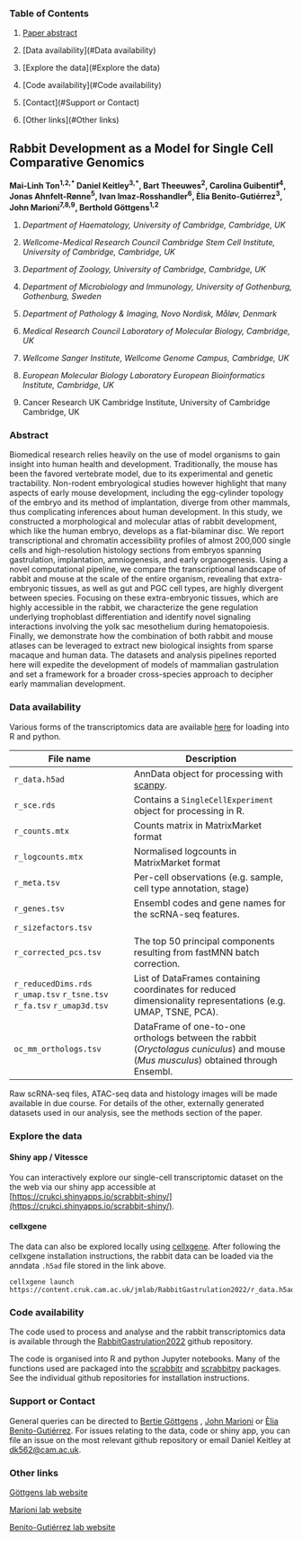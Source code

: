 ### Table of Contents

1. [Paper abstract](#Abstract)

2. [Data availability](#Data availability)

3. [Explore the data](#Explore the data)

4. [Code availability](#Code availability)

5. [Contact](#Support or Contact)

6. [Other links](#Other links)

   

## Rabbit Development as a Model for Single Cell Comparative Genomics



**Mai-Linh Ton<sup>1,2,\*</sup> Daniel Keitley<sup>3,*</sup>, Bart Theeuwes<sup>2</sup>, Carolina Guibentif<sup>4</sup>, Jonas Ahnfelt-Rønne<sup>5</sup>, Ivan Imaz-Rosshandler<sup>6</sup>, Èlia Benito-Gutiérrez<sup>3</sup>, John Marioni<sup>7,8,9</sup>, Berthold Göttgens<sup>1,2</sup>** 



1. *Department of Haematology, University of Cambridge, Cambridge, UK*

2. *Wellcome-Medical Research Council Cambridge Stem Cell Institute, University of Cambridge, Cambridge, UK*

3. *Department of Zoology, University of Cambridge, Cambridge, UK*

4. *Department of Microbiology and Immunology, University of Gothenburg, Gothenburg, Sweden*

5. *Department of Pathology & Imaging, Novo Nordisk, Måløv, Denmark*

6. *Medical Research Council Laboratory of Molecular Biology, Cambridge, UK*

7. *Wellcome Sanger Institute, Wellcome Genome Campus, Cambridge, UK*

8. *European Molecular Biology Laboratory European Bioinformatics Institute, Cambridge, UK*

9. Cancer Research UK Cambridge Institute, University of Cambridge Cambridge, UK

   

### Abstract

Biomedical research relies heavily on the use of model organisms to gain insight into human health and development.  Traditionally, the mouse has been the favored vertebrate model, due to its experimental and genetic tractability. Non-rodent embryological studies however highlight that many aspects of early mouse development, including the egg-cylinder topology of the embryo and its method of implantation, diverge from other mammals, thus complicating inferences about human development. In this study, we constructed a morphological and molecular atlas of rabbit development, which like the human embryo, develops as a flat-bilaminar disc. We report transcriptional and chromatin accessibility profiles of almost 200,000 single cells and high-resolution histology sections from embryos spanning gastrulation, implantation, amniogenesis, and early organogenesis. Using a novel computational pipeline, we compare the transcriptional landscape of rabbit and mouse at the scale of the entire organism, revealing that extra-embryonic tissues, as well as gut and PGC cell types, are highly divergent between species. Focusing on these extra-embryonic tissues, which are highly accessible in the rabbit, we characterize the gene regulation underlying trophoblast differentiation and identify novel signaling interactions involving the yolk sac mesothelium during hematopoiesis. Finally, we demonstrate how the combination of both rabbit and mouse atlases can be leveraged to extract new biological insights from sparse macaque and human data. The datasets and analysis pipelines reported here will expedite the development of models of mammalian gastrulation and set a framework for a broader cross-species approach to decipher early mammalian development.



### Data availability

Various forms of the transcriptomics data are available [here](https://content.cruk.cam.ac.uk/jmlab/RabbitGastrulation2022/) for loading into R and python. 

| File name                                                    | Description                                                  |
| ------------------------------------------------------------ | ------------------------------------------------------------ |
| `r_data.h5ad`                                                | AnnData object for processing with [scanpy](https://scanpy.readthedocs.io/en/stable/index.html). |
| `r_sce.rds`                                                  | Contains a `SingleCellExperiment` object for processing in R. |
| `r_counts.mtx`                                               | Counts matrix in MatrixMarket format                         |
| `r_logcounts.mtx`                                            | Normalised logcounts in MatrixMarket format                  |
| `r_meta.tsv`                                                 | Per-cell observations (e.g. sample, cell type annotation, stage) |
| `r_genes.tsv`                                                | Ensembl codes and gene names for the scRNA-seq features.     |
| `r_sizefactors.tsv`                                          |                                                              |
| `r_corrected_pcs.tsv`                                        | The top 50 principal components resulting from fastMNN batch correction. |
| `r_reducedDims.rds` `r_umap.tsv` `r_tsne.tsv` `r_fa.tsv` `r_umap3d.tsv` | List of DataFrames containing coordinates for reduced dimensionality representations (e.g. UMAP, TSNE, PCA). |
| `oc_mm_orthologs.tsv`                                        | DataFrame of one-to-one orthologs between the rabbit (*Oryctolagus cuniculus*) and mouse (*Mus musculus*) obtained through Ensembl. |

Raw scRNA-seq files, ATAC-seq data and histology images will be made available in due course. For details of the other, externally generated datasets used in our analysis, see the methods section of the paper. 



### Explore the data

#### Shiny app / Vitessce

You can interactively explore our single-cell transcriptomic dataset on the the web via our shiny app accessible at [https://crukci.shinyapps.io/scrabbit-shiny/](https://crukci.shinyapps.io/scrabbit-shiny/). 

#### cellxgene

The data can also be explored locally using [cellxgene](https://github.com/chanzuckerberg/cellxgene). After following the cellxgene installation instructions, the rabbit data can be loaded via the anndata `.h5ad` file stored in the link above. 

```
cellxgene launch https://content.cruk.cam.ac.uk/jmlab/RabbitGastrulation2022/r_data.h5ad
```



### Code availability

The code used to process and analyse and the rabbit transcriptomics data is available through the [RabbitGastrulation2022](https://github.com/dkeitley/RabbitGastrulation2022) github repository.

The code is organised into R and python Jupyter notebooks. Many of the functions used are packaged into the [scrabbitr](https://github.com/dkeitley/scrabbitr) and [scrabbitpy](https://github.com/dkeitley/scrabbitpy) packages. See the individual github repositories for installation instructions. 



### Support or Contact

General queries can be directed to [Bertie Göttgens](bg200@cam.ac.uk) , [John Marioni](mailto:marioni@ebi.ac.uk) or [Èlia Benito-Gutiérrez](mailto:eb647@cam.ac.uk). For issues relating to the data, code or shiny app, you can file an issue on the most relevant github repository or email Daniel Keitley at [dk562@cam.ac.uk](mailto:dk562@cam.ac.uk). 



### Other links

[Göttgens lab website](https://www.stemcells.cam.ac.uk/people/pi/gottgens)

[Marioni lab website](https://www.ebi.ac.uk/research-beta/marioni/)

[Benito-Gutiérrez lab website](https://www.zoo.cam.ac.uk/research/cell-and-developmental-biology/benito-gutierrez)

